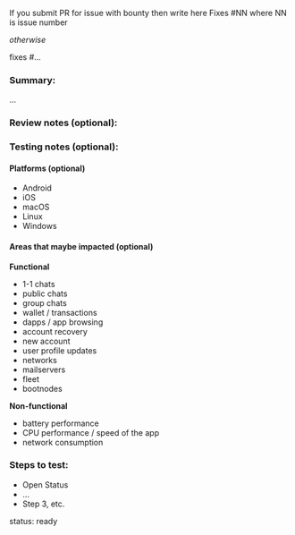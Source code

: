 [comment]: # (Please replace ... with your information. Remove < and >)
[comment]: # (To auto-close issue on merge, please insert the related issue number after # i.e fixes #566)

If you submit PR for issue with bounty then write here Fixes #NN where NN is issue number

*otherwise*

fixes #...

### Summary:

[comment]: # (Summarise the problem and how the pull request solves it)
...

### Review notes (optional):
<!-- (Specify if something in particular should be looked at, or ignored, during review) -->

### Testing notes (optional):
<!-- (Specify which platforms should be tested) -->
#### Platforms (optional)
- Android
- iOS
- macOS
- Linux
- Windows

<!-- (Specify if some specific areas has to be tested, for example 1-1 chats) -->
#### Areas that maybe impacted (optional)
**Functional**
- 1-1 chats
- public chats
- group chats
- wallet / transactions
- dapps / app browsing
- account recovery
- new account
- user profile updates
- networks
- mailservers
- fleet
- bootnodes

**Non-functional**
- battery performance
- CPU performance / speed of the app
- network consumption

<!-- (Specify exact steps to test if there are such) -->
### Steps to test:
- Open Status
- ...
- Step 3, etc.

<!-- (PRs will only be accepted if squashed into single commit.) -->

status: ready <!-- Can be ready or wip -->

